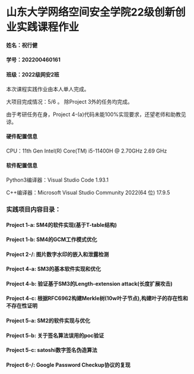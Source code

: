 # 山东大学网络空间安全学院22级创新创业实践课程作业
#### 姓名：祝行健
#### 学号：202200460161
#### 班级：2022级网安2班
本次课程实践作业由本人单人完成。

大项目完成情况：5/6 。   除Project 3外的任务均完成。

由于考研任务在身，Project 4-(a)代码未能100%实现要求，还望老师和助教见谅。

#### 硬件配置信息
CPU：11th Gen Intel(R) Core(TM) i5-11400H @ 2.70GHz  2.69 GHz
#### 软件配置信息
Python3编译器：Visual Studio Code 1.93.1

C++编译器：Microsoft Visual Studio Community 2022(64 位) 17.9.5 

### 实践项目内容目录：

#### Project 1-a: SM4的软件实现(基于T-table结构)

#### Project 1-b: SM4的GCM工作模式优化

#### Project 2-/: 图片数字水印的嵌入和泄露检测

#### Project 4-a: SM3的基本软件实现和优化

#### Project 4-b: 验证基于SM3的Length-extension attack(长度扩展攻击)

#### Project 4-c: 根据RFC6962构建Merkle树(10w叶子节点),构建叶子的存在性和不存在性证明

#### Project 5-a: SM2的软件实现与优化

#### Project 5-b: 关于签名算法误用的poc验证

#### Project 5-c: satoshi数字签名伪造算法

#### Project 6-/: Google Password Checkup协议的复现


